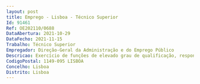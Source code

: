 ```yaml
--- 
layout: post
title: Emprego - Lisboa - Técnico Superior
Id: 91461
Ref: OE202110/0688
DataAbertura: 2021-10-29
DataFecho: 2021-11-15
Trabalho: Técnico Superior
Empregador: Direção-Geral da Administração e do Emprego Público
Descricao: Exercício de funções de elevado grau de qualificação, responsabilidade eautonomia para prestar apoio jurídico
CodigoPostal: 1149-095 LISBOA
Concelho: Lisboa
Distrito: Lisboa
--- 
```

